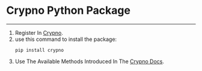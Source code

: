 # Crypno Python Package

---

1. Register In [Crypno](https://crypno.ir).
2. use this command to install the package:
    ```
    pip install crypno
    ```
3. Use The Available Methods Introduced In The [Crypno Docs](https://crypno.ir/docs).